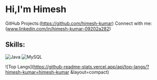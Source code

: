 # Hi,I'm Himesh
GitHub Projects:(https://github.com/himesh-kumar)
Connect with me:(www.linkedin.com/in/himesh-kumar-09202a282)

## Skills:
![Java](https://img.shields.io/badge/Java-ED8B00?style=for-the-badge&logo=java&logoColor=white)
![MySQL](https://img.shields.io/badge/MySQL-005C84?style=for-the-badge&logo=mysql&logoColor=white)

![Top Langs](https://github-readme-stats.vercel.app/api/top-langs/?himesh-kumar=himesh-kumar &layout=compact)



